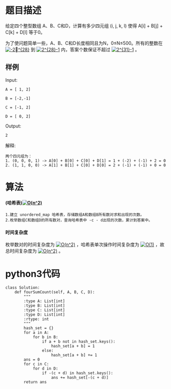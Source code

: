 # 题目描述
给定四个整型数组 A、B、C和D，计算有多少四元组 (i, j, k, l) 使得 A[i] + B[j] + C[k] + D[l] 等于0。

为了使问题简单一些，A、B、C和D长度相同且为N，0≤N≤500。所有的整数在
<a href="https://www.codecogs.com/eqnedit.php?latex=-2^{28}" target="_blank"><img src="https://latex.codecogs.com/gif.latex?-2^{28}" title="-2^{28}" /></a>
到
<a href="https://www.codecogs.com/eqnedit.php?latex=2^{28}-1" target="_blank"><img src="https://latex.codecogs.com/gif.latex?2^{28}-1" title="2^{28}-1" /></a>
内，答案个数保证不超过
<a href="https://www.codecogs.com/eqnedit.php?latex=2^{31}-1" target="_blank"><img src="https://latex.codecogs.com/gif.latex?2^{31}-1" title="2^{31}-1" /></a>
。  
## 样例
Input:

    A = [ 1, 2]

    B = [-2,-1]

    C = [-1, 2]

    D = [ 0, 2]

Output:

    2

解释:

    两个四元组为：
    1. (0, 0, 0, 1) -> A[0] + B[0] + C[0] + D[1] = 1 + (-2) + (-1) + 2 = 0
    2. (1, 1, 0, 0) -> A[1] + B[1] + C[0] + D[0] = 2 + (-1) + (-1) + 0 = 0

# 算法
#### (哈希表)<a href="https://www.codecogs.com/eqnedit.php?latex=O(n^2)" target="_blank"><img src="https://latex.codecogs.com/gif.latex?O(n^2)" title="O(n^2)" /></a>


    1.建立 unordered_map 哈希表，存储数组A和数组B所有数对求和出现的次数。
    2.枚举数组C和数组D的所有数对，查询哈希表中 -c - d出现的次数，累计到答案中。
    
#### 时间复杂度

  枚举数对的时间复杂度为
    <a href="https://www.codecogs.com/eqnedit.php?latex=O(n^2)" target="_blank"><img src="https://latex.codecogs.com/gif.latex?O(n^2)" title="O(n^2)" /></a>
    ，哈希表单次操作时间复杂度为
    <a href="https://www.codecogs.com/eqnedit.php?latex=O(1)" target="_blank"><img src="https://latex.codecogs.com/gif.latex?O(1)" title="O(1)" /></a>
    ，故总时间复杂度为
    <a href="https://www.codecogs.com/eqnedit.php?latex=O(n^2)" target="_blank"><img src="https://latex.codecogs.com/gif.latex?O(n^2)" title="O(n^2)" /></a>
    。


# python3代码

```
class Solution:
    def fourSumCount(self, A, B, C, D):
        """
        :type A: List[int]
        :type B: List[int]
        :type C: List[int]
        :type D: List[int]
        :rtype: int
        """
        hash_set = {}
        for a in A:
            for b in B:
                if a + b not in hash_set.keys():
                    hash_set[a + b] = 1
                else:
                    hash_set[a + b] += 1
        ans = 0
        for c in C:
            for d in D:
                if -(c + d) in hash_set.keys():
                    ans += hash_set[-(c + d)]
        return ans 
```

